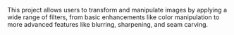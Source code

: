 This project allows users to transform and manipulate images by applying a wide range of filters, from basic enhancements like color manipulation to more advanced features like blurring, sharpening, and seam carving.
